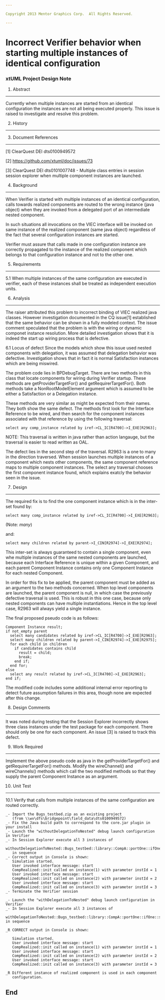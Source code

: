 ```yaml
---

Copyright 2013 Mentor Graphics Corp.  All Rights Reserved.

---
```


# Incorrect Verifier behavior when starting multiple instances of identical configuration
### xtUML Project Design Note


1. Abstract
-----------
Currently when multiple instances are started from an identical configuration
the instances are not all being executed properly.   This issue is raised to
investigate and resolve this problem.

2. History
----------

3. Document References
----------------------
[1] ClearQuest DEI dts0100949572

[2] https://github.com/xtuml/doc/issues/73

[3] ClearQuest DEI dts0101007748 - Multiple class entries in session session
    explorer when multiple component instances are launched.

4. Background
-------------
When Verifier is started with multiple instances of an identical configuration, 
calls towards realized components are routed to the wrong instance 
(java object) when they are invoked from a delegated port of an intermediate 
nested component. 

In such situations all invocations on the VIEC interface will be invoked on 
same instance of the realized component (same java object) regardless of the 
fact that several configuration instances are started. 

Verifier must assure that calls made in one configuration instance are 
correctly propagated to the instance of the realized component which belongs to 
that configuration instance and not to the other one.

5. Requirements
---------------
5.1 When multiple instances of the same configuration are executed in verifier,
    each of these instances shall be treated as independent execution units.


6. Analysis
-----------
The raiser attributed this problem to incorrect binding of VIEC realized java
classes. However investigation documented in the CQ issue[1] established that
the same behavior can be shown in a fully modeled context. The issue comment
speculated that the problem is with the wiring or dynamic componet instance
resolution. More detailed investigation shows that it is indeed the start up
wiring process that is defective.

6.1 Locus of defect
Since the models which show this issue used nested components with delegation,
it was assumed that delegation behavior was defective. Investigation shows
that in fact it is normal Satisfaction instances which are being miswired.

The problem code lies in BPDebugTarget. There are two methods in this class
that locate components for wiring during Verifier startup. These methods are
getProviderTargetFor() and getRequirerTargetFor(). Both methods take a
NonRootModelElement argument which is assumed to be either a Satisfaction or
a Delegation instance.

These methods are very similar as might be expected from their names. They both
show the same defect. The methods first look for the Interface Reference to be
wired, and then search for the component instances associated with that
reference by using the following traversal:

```
select any comp_instance related by iref->CL_IC[R4700]->I_EXE[R2963];
```

NOTE: This traversal is written in java rather than action langauge, but the
traversal is easier to read written as OAL.

The defect lies in the second step of the traversal. R2963 is a one to many in
the direction traversed. When session launches multiple instances of a
component which nests other components, the same component reference maps to
multiple component instances. The select any traversal chooses the first
component instance found, which explains exatcly the behavior seen in the
issue.

7. Design
---------
The required fix is to find the one component instance which is in the
inter-set found by:
```
select many comp_instance related by iref->CL_IC[R4700]->I_EXE[R2963];
```
(Note: _many_)

and:
```
select many children related by parent->I_CIN[R2974]->I_EXE[R2974];
```
This inter-set is always guaranteed to contain a single component, even whe
multiple instances of the same nested components are launched, because each
Interface Reference is unique within a given Component, and each parent
Component Instance contains only one Component Instance for each nested
Component.

In order for this fix to be applied, the parent component must be added as
an argument to the two methods concerned. When top level components are
launched, the parent component is null, in which case the previously
defective traversal is used. This is robust in this one case, because only
nested components can have multiple instantiations. Hence in the top level
case, R2963 will always yield a single instance.

The final proposed pseudo code is as follows:

```
Component Instance result;
if not_empty parent
  select many candidates related by iref->CL_IC[R4700]->I_EXE[R2963];
  select many children related by parent->I_CIN[R2974]->I_EXE[R2975];  
  for each child in children
    if candidates contains child
      result = child;
      break;
    end if;
  end for;
else
  select any result related by iref->CL_IC[R4700]->I_EXE[R2963];
end if;
```

The modified code includes some additional internal error reporting to detect
future assumption failures in this area, though none are expected after this
change.

8. Design Comments
------------------
It was noted during testing that the Session Explorer incorrectly shows three
class instances under the test package for each component. There should only
be one for each component. An issue [3] is raised to track this defect.

9. Work Required
----------------
Implement the above pseudo code as java in the getProviderTargetFor() and
getRequirerTargetFor() methods. Modify the wireChannel() and wireChannels()
methods which call the two modified methods so that they supply the parent
Component Instance as an argument.

10. Unit Test
------------
10.1 Verify that calls from multiple instances of the same configuration are 
     routed correctly.
```
_- Import the Bugs_testbed.zip as an existing project 
   (from \\wv\dfs\bridgepoint\field_data\dts0100949572)
_- Fix the Java build path to correspond to the core.jar plugin in your install
_- Launch the "withoutDelegationToNested" debug launch configuration in Verifier
_- In Session Explorer execute all 3 instances of 
   withoutDelegationToNested::Bugs_testbed::library::CompA::portOne::ifOne::start 
   in sequence
_- Correct output in Console is shown:
   Simulation started.
   User invoked interface message: start
   CompRealized::init called on instance(1) with parameter instId = 1
   User invoked interface message: start
   CompRealized::init called on instance(2) with parameter instId = 2
   User invoked interface message: start
   CompRealized::init called on instance(3) with parameter instId = 3
_- Terminate the Verifier session

_- Launch the "withDelegationToNested" debug launch configuration in Verifier
_- In Session Explorer execute all 3 instances of 
   withDelegationToNested::Bugs_testbed::library::CompA::portOne::ifOne::start in sequence
   
_R CORRECT output in Console is shown:
   
   Simulation started.
   User invoked interface message: start
   CompRealized::init called on instance(1) with parameter instId = 1
   User invoked interface message: start
   CompRealized::init called on instance(2) with parameter instId = 2
   User invoked interface message: start
   CompRealized::init called on instance(3) with parameter instId = 3
   
_R Different instance of realized component is used in each component 
   configuration.
```

End
---

